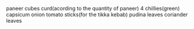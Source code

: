 paneer cubes
curd(acording to the quantity of paneer)
4 chillies(green)
capsicum
onion
tomato
sticks(for the tikka kebab)
pudina leaves
coriander leaves

